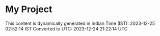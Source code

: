# My Project

This content is dynamically generated in Indian Time (IST): 2023-12-25 02:52:14 IST
Converted to UTC: 2023-12-24 21:22:14 UTC
